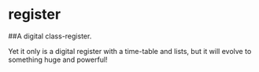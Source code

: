 # register
##A digital class-register.

Yet it only is a digital register with a time-table and lists, but it will evolve to something huge and powerful!
